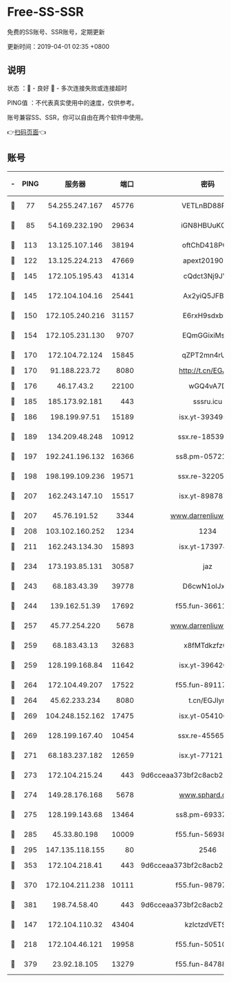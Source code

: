 # Free-SS-SSR

免费的SS账号、SSR账号，定期更新

更新时间：2019-04-01 02:35 +0800

## 说明

状态     ：🙂 - 良好 🙁 - 多次连接失败或连接超时

PING值   ：不代表真实使用中的速度，仅供参考。

账号兼容SS、SSR，你可以自由在两个软件中使用。

👉[扫码页面](https://liesauer.github.io/Free-SS-SSR/)👈

## 账号

|-|PING|服务器|端口|密码|加密方式|区域|
|:----:|:----:|:-----:|-----:|:----:|:----:|:----:|
|🙂|77|54.255.247.167|45776|VETLnBD88Rux|aes-256-cfb|SG|
|🙂|85|54.169.232.190|29634|iGN8HBUuK073|aes-256-cfb|SG|
|🙂|113|13.125.107.146|38194|oftChD418PCw|aes-256-cfb|KR|
|🙂|122|13.125.224.213|47669|apext2019001|chacha20|KR|
|🙂|145|172.105.195.43|41314|cQdct3Nj9JVP|aes-256-cfb|JP|
|🙂|145|172.104.104.16|25441|Ax2yiQ5JFBT5|aes-256-cfb|JP|
|🙂|150|172.105.240.216|31157|E6rxH9sdxbD6|aes-256-cfb|JP|
|🙂|154|172.105.231.130|9707|EQmGGixiMszZ|aes-256-cfb|JP|
|🙂|170|172.104.72.124|15845|qZPT2mn4rUFJ|aes-256-cfb|JP|
|🙂|170|91.188.223.72|8080|http://t.cn/EGJIyrl|rc4-md5|RU|
|🙂|176|46.17.43.2|22100|wGQ4vA7D|aes-256-gcm|RU|
|🙂|185|185.173.92.181|443|sssru.icu|rc4-md5|RU|
|🙂|186|198.199.97.51|15189|isx.yt-39349533|aes-256-cfb|US|
|🙂|189|134.209.48.248|10912|ssx.re-18539216|aes-256-cfb|US|
|🙂|197|192.241.196.132|16366|ss8.pm-05721802|aes-256-cfb|US|
|🙂|198|198.199.109.236|19571|ssx.re-32205633|aes-256-cfb|US|
|🙂|207|162.243.147.10|15517|isx.yt-89878762|aes-256-cfb|US|
|🙂|207|45.76.191.52|3344|www.darrenliuwei.com|aes-256-cfb|JP|
|🙂|208|103.102.160.252|1234|1234|rc4-md5|JP|
|🙂|211|162.243.134.30|15893|isx.yt-17397453|aes-256-cfb|US|
|🙂|234|173.193.85.131|30587|jaz|aes-256-cfb|US|
|🙂|243|68.183.43.39|39778|D6cwN1oIJxeJ|aes-256-cfb|GB|
|🙂|244|139.162.51.39|17692|f55.fun-36611767|aes-256-cfb|SG|
|🙂|257|45.77.254.220|5678|www.darrenliuwei.com|aes-256-cfb|SG|
|🙂|259|68.183.43.13|32683|x8fMTdkzfz00|aes-256-cfb|GB|
|🙂|259|128.199.168.84|11642|isx.yt-39642003|aes-256-cfb|SG|
|🙂|264|172.104.49.207|17522|f55.fun-89117165|aes-256-cfb|SG|
|🙂|264|45.62.233.234|8080|t.cn/EGJIyrl|rc4-md5|CA|
|🙂|269|104.248.152.162|17475|isx.yt-05410663|aes-256-cfb|SG|
|🙂|269|128.199.167.40|10454|ssx.re-45565568|aes-256-cfb|SG|
|🙂|271|68.183.237.182|12659|isx.yt-77121174|aes-256-cfb|SG|
|🙂|273|172.104.215.24|443|9d6cceaa373bf2c8acb22e60b6a58be6|aes-256-cfb|US|
|🙂|274|149.28.176.168|5678|www.sphard.com|aes-256-cfb|AU|
|🙂|275|128.199.143.68|13464|ss8.pm-69337563|aes-256-cfb|SG|
|🙂|285|45.33.80.198|10009|f55.fun-56938331|aes-256-cfb|US|
|🙂|295|147.135.118.155|80|2546|chacha20|US|
|🙂|353|172.104.218.41|443|9d6cceaa373bf2c8acb22e60b6a58be6|aes-256-cfb|US|
|🙂|370|172.104.211.238|10111|f55.fun-98797632|aes-256-cfb|US|
|🙂|381|198.74.58.40|443|9d6cceaa373bf2c8acb22e60b6a58be6|aes-256-cfb|US|
|🙂|147|172.104.110.32|43404|kzIctzdVETSB|aes-256-cfb|JP|
|🙂|218|172.104.46.121|19958|f55.fun-50510285|aes-256-cfb|SG|
|🙂|379|23.92.18.105|13279|f55.fun-84788806|aes-256-cfb|US|
